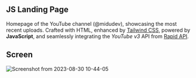 ## JS Landing Page 

Homepage of the YouTube channel (@midudev), showcasing the most recent uploads. Crafted with HTML, enhanced by [Tailwind CSS](https://tailwindcss.com/docs/installation), powered by **JavaScript**, and seamlessly integrating the *YouTube v3* API from [Rapid API](https://rapidapi.com/hub).

## Screen

![Screenshot from 2023-08-30 10-44-05](https://github.com/luis11anillo/JS_Landing_Project/assets/76981798/d2469dcc-8bab-4293-92b7-07a600eedcc5)



